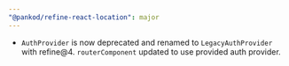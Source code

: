 ```yaml
---
"@pankod/refine-react-location": major
---
```


-   `AuthProvider` is now deprecated and renamed to `LegacyAuthProvider` with refine@4. `routerComponent` updated to use provided auth provider.
